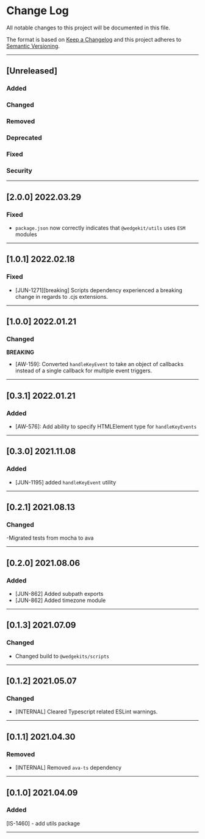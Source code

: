 # Change Log

All notable changes to this project will be documented in this file.

The format is based on [Keep a Changelog](http://keepachangelog.com/) and this project adheres to [Semantic Versioning](http://semver.org/).

---

## [Unreleased]

### Added

### Changed

### Removed

### Deprecated

### Fixed

### Security

---

## [2.0.0] 2022.03.29

### Fixed

- `package.json` now correctly indicates that `@wedgekit/utils` uses `ESM` modules

---

## [1.0.1] 2022.02.18

### Fixed

- [JUN-1271][breaking] Scripts dependency experienced a breaking change in regards to .cjs extensions.

---

## [1.0.0] 2022.01.21

### Changed

**BREAKING**

- [AW-159]: Converted `handleKeyEvent` to take an object of callbacks instead of a single callback for multiple event
  triggers.

---

## [0.3.1] 2022.01.21

### Added

- [AW-576]: Add ability to specify HTMLElement type for `handleKeyEvents`

---

## [0.3.0] 2021.11.08

### Added

- [JUN-1195] added `handleKeyEvent` utility

---

## [0.2.1] 2021.08.13

### Changed

-Migrated tests from mocha to ava

---

## [0.2.0] 2021.08.06

### Added

- [JUN-862] Added subpath exports
- [JUN-862] Added timezone module

---

## [0.1.3] 2021.07.09

### Changed

- Changed build to `@wedgekits/scripts`

---

## [0.1.2] 2021.05.07

### Changed

- [INTERNAL] Cleared Typescript related ESLint warnings.

---

## [0.1.1] 2021.04.30

### Removed

- [INTERNAL] Removed `ava-ts` dependency

---

## [0.1.0] 2021.04.09

### Added

[IS-1460] - add utils package

---
